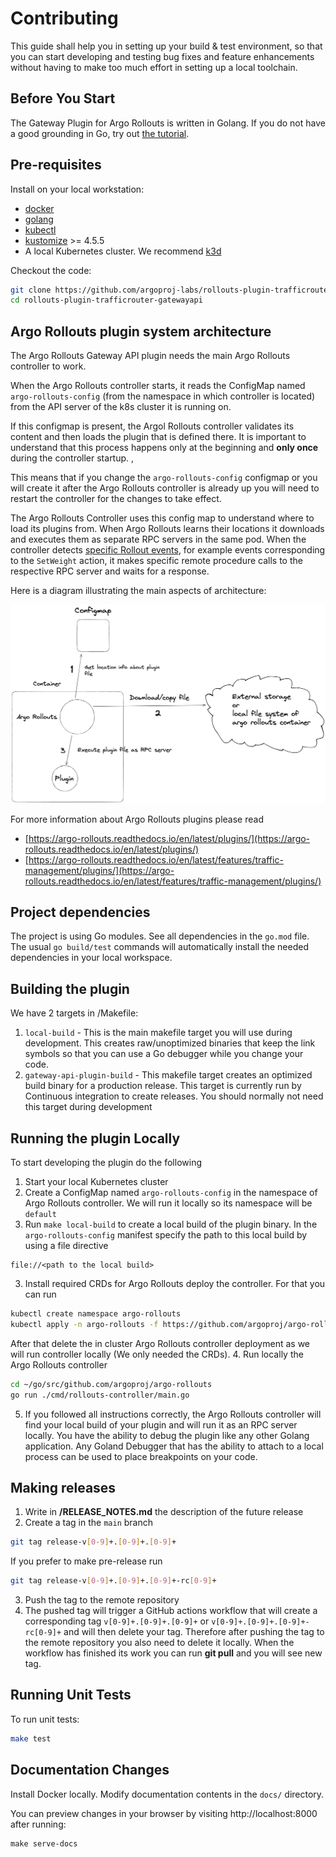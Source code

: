 # Contributing

This guide shall help you in setting up your build & test environment, so that you can start developing and testing bug fixes and feature enhancements without having to make too much effort in setting up a local toolchain.

## Before You Start
The Gateway Plugin for Argo Rollouts is written in Golang. If you do not have a good grounding in Go, try out [the tutorial](https://tour.golang.org/).

## Pre-requisites

Install on your local workstation:

* [docker](https://docs.docker.com/install/#supported-platforms)
* [golang](https://golang.org/)
* [kubectl](https://kubernetes.io/docs/tasks/tools/#kubectl)
* [kustomize](https://github.com/kubernetes-sigs/kustomize/releases) >= 4.5.5
* A local Kubernetes cluster. We recommend [k3d](https://k3d.io/) 


Checkout the code:

```bash
git clone https://github.com/argoproj-labs/rollouts-plugin-trafficrouter-gatewayapi.git
cd rollouts-plugin-trafficrouter-gatewayapi
```

## Argo Rollouts plugin system architecture

The Argo Rollouts Gateway API plugin needs the main Argo Rollouts controller to work. 

When the Argo Rollouts controller starts, it reads the ConfigMap named `argo-rollouts-config` (from the namespace in which controller is located) from the API server of the k8s cluster it is running on.

If this configmap is present, the Argol Rollouts controller validates its content and then loads the plugin that is defined there. It is important to understand that this process happens only at the beginning and **only once** during the controller startup. ,

This means that if you change the `argo-rollouts-config` configmap or you will create it after the Argo Rollouts controller is already up you will need to restart the controller for the changes to take effect. 

The Argo Rollouts Controller uses this config map to understand where to load its plugins from. When Argo Rollouts learns their locations it downloads and executes them as separate RPC servers in the same pod. When the controller detects [specific Rollout events](https://argo-rollouts.readthedocs.io/en/stable/features/specification/), for example events corresponding to the `SetWeight` action, it makes specific remote procedure calls to the respective RPC server and waits for a response. 

Here is a diagram illustrating the main aspects of architecture:

![Argo rollouts plugin system architecture](./images/contributing/argo-rollouts-plugin-system-architecture.png)

For more information about Argo Rollouts plugins please read

* [https://argo-rollouts.readthedocs.io/en/latest/plugins/](https://argo-rollouts.readthedocs.io/en/latest/plugins/)
* [https://argo-rollouts.readthedocs.io/en/latest/features/traffic-management/plugins/](https://argo-rollouts.readthedocs.io/en/latest/features/traffic-management/plugins/)


## Project dependencies

The project is using Go modules. 
See all dependencies in the `go.mod` file. The usual `go build/test` commands will automatically install the needed dependencies in your local workspace.

## Building the plugin

We have 2 targets in /Makefile:

1. `local-build` - This is the main makefile target you will use during development. This creates raw/unoptimized binaries that keep the link symbols so that you can use a Go debugger while you change your code.
2. `gateway-api-plugin-build` - This makefile target creates an optimized build binary for a production release. This target is currently run by Continuous integration to create releases. You should normally not need this target during development


## Running the plugin Locally

To start developing the plugin do the following


1. Start your local Kubernetes cluster
1. Create a ConfigMap named `argo-rollouts-config` in the namespace of Argo Rollouts controller. We will run it locally so its namespace will be `default`
2. Run `make local-build` to create a local build of the plugin binary. In the `argo-rollouts-config` manifest specify the path to this local build by using a file directive
```
file://<path to the local build>
```
3. Install required CRDs for Argo Rollouts deploy the controller. For that you can run
```bash
kubectl create namespace argo-rollouts
kubectl apply -n argo-rollouts -f https://github.com/argoproj/argo-rollouts/releases/latest/download/install.yaml
```
After that delete the in cluster Argo Rollouts controller deployment as we will run controller locally (We only needed the CRDs).
4. Run locally the Argo Rollouts controller
```bash
cd ~/go/src/github.com/argoproj/argo-rollouts
go run ./cmd/rollouts-controller/main.go
```
5. If you followed all instructions correctly, the Argo Rollouts controller will find your local build of your plugin and will run it as an RPC server locally. You have the ability to debug the plugin like any other Golang application. Any Goland Debugger that has the ability to attach to a local process can be used to place breakpoints on your code.

## Making releases

1. Write in **/RELEASE_NOTES.md** the description of the future release
2. Create a tag in the `main` branch 
```bash
git tag release-v[0-9]+.[0-9]+.[0-9]+
```
If you prefer to make pre-release run
```bash
git tag release-v[0-9]+.[0-9]+.[0-9]+-rc[0-9]+
```
3. Push the tag to the remote repository
4. The pushed tag will trigger a GitHub actions workflow that will create a corresponding tag `v[0-9]+.[0-9]+.[0-9]+` or `v[0-9]+.[0-9]+.[0-9]+-rc[0-9]+` and will then delete your tag. Therefore after pushing the tag to the remote repository you also need to delete it locally. When the workflow has finished its work you can run **git pull** and you will see new tag.

## Running Unit Tests

To run unit tests:
```bash
make test
```

<!-- ## Running E2E tests -->

<!-- The end-to-end tests need to run against a kubernetes cluster with the Argo Rollouts controller
running. The rollout controller can be started with the command:

```
make start-e2e
```

Start and prepare your cluster for e2e tests:

```
k3d cluster create
kubectl create ns argo-rollouts
kubectl apply -k manifests/crds
kubectl apply -f test/e2e/crds
```

Then run the e2e tests:

```
make test-e2e
```

To run a subset of e2e tests, you need to specify the suite with `-run`, and the specific test regex with `-testify.m`.

```
E2E_TEST_OPTIONS="-run 'TestCanarySuite' -testify.m 'TestCanaryScaleDownOnAbortNoTrafficRouting'" make test-e2e 
``` -->


## Documentation Changes

Install Docker locally.
Modify documentation contents in the `docs/` directory.

You can preview changes in your browser by visiting http://localhost:8000 after running:

```shell
make serve-docs
```

<!-- To publish changes, run:

```shell
make release-docs
``` -->
